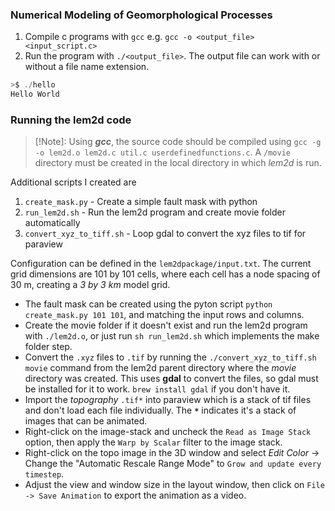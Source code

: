 ### Numerical Modeling of Geomorphological Processes
1. Compile c programs with `gcc` e.g. `gcc -o <output_file> <input_script.c>`
2. Run the program with `./<output_file>`. The output file can work with or without a file name extension.
```C
>$ ./hello 
Hello World
```

### Running the lem2d code
> [!Note]: Using ***gcc***, the source code should be compiled using `gcc -g -o lem2d.o lem2d.c util.c userdefinedfunctions.c`. A `/movie` directory must 
be created in the local directory in which *lem2d* is run.<br>

Additional scripts I created are
1. `create_mask.py` - Create a simple fault mask with python
2. `run_lem2d.sh` - Run the lem2d program and create movie folder automatically
3. `convert_xyz_to_tiff.sh` - Loop gdal to convert the xyz files to tif for paraview

Configuration can be defined in the `lem2dpackage/input.txt`. The current grid dimensions are 101 by 101 cells, where each cell has a node spacing of 30 m, creating a *3 by 3 km* model grid.

- The fault mask can be created using the pyton script `python create_mask.py 101 101`, and matching the input rows and columns.
- Create the movie folder if it doesn't exist and run the lem2d program with `./lem2d.o`, or just run `sh run_lem2d.sh` which implements the make folder step.
- Convert the `.xyz` files to `.tif` by running the `./convert_xyz_to_tiff.sh movie` command from the lem2d parent directory where the *movie* directory was created. This uses **gdal** to convert the files, so gdal must be installed for it to work. `brew install gdal` if you don't have it.
- Import the *topography* `.tif*` into paraview which is a stack of tif files and don't load each file individually. The **`*`** indicates it's a stack of images that can be animated.
- Right-click on the image-stack and uncheck the `Read as Image Stack` option, then  apply the `Warp by Scalar` filter to the image stack.
- Right-click on the topo image in the 3D window and select *Edit Color* -> Change the "Automatic Rescale Range Mode" to `Grow and update every timestep`.
- Adjust the view and window size in the layout window, then click on `File -> Save Animation` to export the animation as a video.